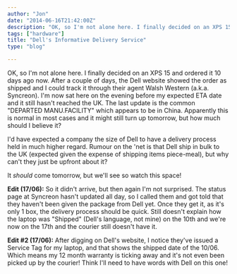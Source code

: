 ```yaml
---
author: "Jon"
date: "2014-06-16T21:42:00Z"
description: "OK, so I'm not alone here. I finally decided on an XPS 15 and ordered it 10 days ago now."
tags: ["hardware"]
title: "Dell's Informative Delivery Service"
type: "blog"

---
```


OK, so I'm not alone here. I finally decided on an XPS 15 and ordered it 10 days ago now. After a couple of days, the Dell website showed the order as shipped and I could track it through their agent Walsh Western (a.k.a. Syncreon). I'm now sat here on the evening before my expected ETA date and it still hasn't reached the UK. The last update is the common "DEPARTED MANU.FACILITY" which appears to be in China. Apparently this is normal in most cases and it might still turn up tomorrow, but how much should I believe it?

I'd have expected a company the size of Dell to have a delivery process held in much higher regard. Rumour on the 'net is that Dell ship in bulk to the UK (expected given the expense of shipping items piece-meal), but why can't they just be upfront about it?

It *should* come tomorrow, but we'll see so watch this space!



**Edit (17/06):** So it didn't arrive, but then again I'm not surprised. The status page at Syncreon hasn't updated all day, so I called them and got told that they haven't been given the package from Dell yet. Once they get it, as it's only 1 box, the delivery process should be quick. Still doesn't explain how the laptop was "Shipped" (Dell's language, not mine) on the 10th and we're now on the 17th and the courier still doesn't have it.

 

**Edit #2 (17/06):** After digging on Dell's website, I notice they've issued a Service Tag for my laptop, and that shows the shipped date of the 10/06. Which means my 12 month warranty is ticking away and it's not even been picked up by the courier! Think I'll need to have words with Dell on this one!